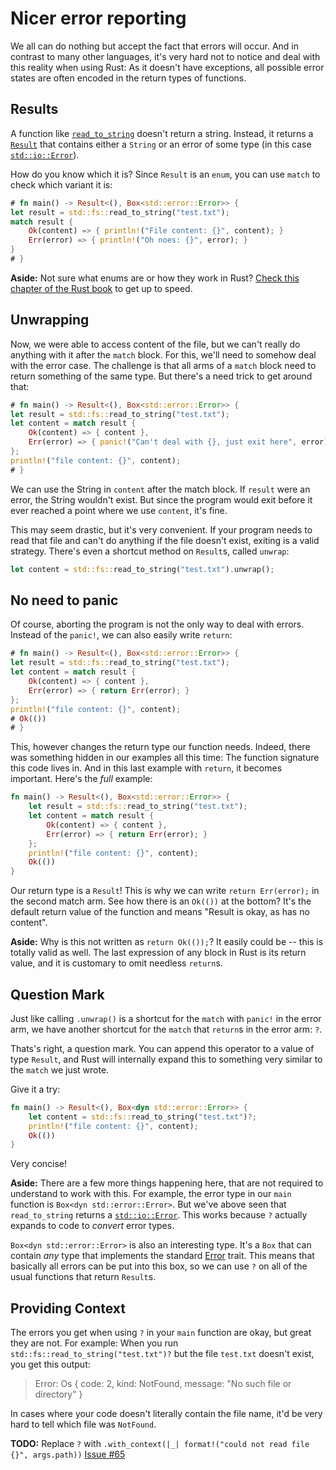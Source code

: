 # Nicer error reporting

We all can do nothing but accept the fact that errors will occur.
And in contrast to many other languages,
it's very hard not to notice and deal with this reality
when using Rust:
As it doesn't have exceptions,
all possible error states are often encoded in the return types of functions.

## Results

A function like [`read_to_string`] doesn't return a string.
Instead, it returns a [`Result`]
that contains either
a `String`
or an error of some type
(in this case [`std::io::Error`]).

[`read_to_string`]: https://doc.rust-lang.org/1.27.2/std/fs/fn.read_to_string.html
[`Result`]: https://doc.rust-lang.org/1.27.2/std/result/index.html
[`std::io::Error`]: https://doc.rust-lang.org/1.27.2/std/io/type.Result.html

How do you know which it is?
Since `Result` is an `enum`,
you can use `match` to check which variant it is:

```rust
# fn main() -> Result<(), Box<std::error::Error>> {
let result = std::fs::read_to_string("test.txt");
match result {
    Ok(content) => { println!("File content: {}", content); }
    Err(error) => { println!("Oh noes: {}", error); }
}
# }
```

<aside>

**Aside:**
Not sure what enums are or how they work in Rust?
[Check this chapter of the Rust book](https://doc.rust-lang.org/1.27.2/book/second-edition/ch06-00-enums.html)
to get up to speed.

</aside>

## Unwrapping

Now, we were able to access content of the file,
but we can't really do anything with it after the `match` block.
For this, we'll need to somehow deal with the error case.
The challenge is that all arms of a `match` block need to return something of the same type.
But there's a need trick to get around that:

```rust
# fn main() -> Result<(), Box<std::error::Error>> {
let result = std::fs::read_to_string("test.txt");
let content = match result {
    Ok(content) => { content },
    Err(error) => { panic!("Can't deal with {}, just exit here", error); }
};
println!("file content: {}", content);
# }
```

We can use the String in `content` after the match block.
If `result` were an error, the String wouldn't exist.
But since the program would exit before it ever reached a point where we use `content`,
it's fine.

This may seem drastic,
but it's very convenient.
If your program needs to read that file and can't do anything if the file doesn't exist,
exiting is a valid strategy.
There's even a shortcut method on `Result`s, called `unwrap`:

```rust
let content = std::fs::read_to_string("test.txt").unwrap();
```

## No need to panic

Of course, aborting the program is not the only way to deal with errors.
Instead of the `panic!`, we can also easily write `return`:

```rust
# fn main() -> Result<(), Box<std::error::Error>> {
let result = std::fs::read_to_string("test.txt");
let content = match result {
    Ok(content) => { content },
    Err(error) => { return Err(error); }
};
println!("file content: {}", content);
# Ok(())
# }
```

This, however changes the return type our function needs.
Indeed, there was something hidden in our examples all this time:
The function signature this code lives in.
And in this last example with `return`,
it becomes important.
Here's the _full_ example:

```rust
fn main() -> Result<(), Box<std::error::Error>> {
    let result = std::fs::read_to_string("test.txt");
    let content = match result {
        Ok(content) => { content },
        Err(error) => { return Err(error); }
    };
    println!("file content: {}", content);
    Ok(())
}
```

Our return type is a `Result`!
This is why we can write `return Err(error);` in the second match arm.
See how there is an `Ok(())` at the bottom?
It's the default return value of the function and means
"Result is okay, as has no content".

<aside>

**Aside:**
Why is this not written as `return Ok(());`?
It easily could be -- this is totally valid as well.
The last expression of any block in Rust is its return value,
and it is customary to omit needless `return`s.

</aside>

## Question Mark

Just like calling `.unwrap()` is a shortcut
for the `match` with `panic!` in the error arm,
we have another shortcut for the `match` that `return`s in the error arm:
`?`.

Thats's right, a question mark.
You can append this operator to a value of type `Result`,
and Rust will internally expand this to something very similar to
the `match` we just wrote.

Give it a try:

```rust
fn main() -> Result<(), Box<dyn std::error::Error>> {
    let content = std::fs::read_to_string("test.txt")?;
    println!("file content: {}", content);
    Ok(())
}
```

Very concise!

<aside>

**Aside:**
There are a few more things happening here,
that are not required to understand to work with this.
For example,
the error type in our `main` function is `Box<dyn std::error::Error>`.
But we've above seen that `read_to_string` returns a [`std::io::Error`].
This works because `?` actually expands to code to _convert_ error types.

`Box<dyn std::error::Error>` is also an interesting type.
It's a `Box` that can contain _any_ type
that implements the standard [Error][`std::error::Error`] trait.
This means that basically all errors can be put into this box,
so we can use `?` on all of the usual functions that return `Result`s.

[`std::error::Error`]: https://doc.rust-lang.org/1.27.2/std/error/trait.Error.html

</aside>

## Providing Context

The errors you get when using `?` in your `main` function are okay,
but great they are not.
For example:
When you run `std::fs::read_to_string("test.txt")?`
but the file `test.txt` doesn't exist,
you get this output:

> Error: Os { code: 2, kind: NotFound, message: "No such file or directory" }

In cases where your code doesn't literally contain the file name,
it'd be very hard to tell which file was `NotFound`.

<aside class="todo">

**TODO:** Replace `?` with `.with_context(|_| format!("could not read file {}", args.path))`
[Issue #65](https://github.com/rust-lang-nursery/cli-wg/issues/65)

</aside>
